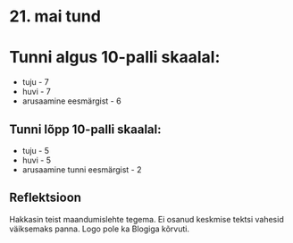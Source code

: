 # 21. mai tund

# Tunni algus 10-palli skaalal:

-   tuju - 7
-   huvi - 7
-   arusaamine eesmärgist - 6

## Tunni lõpp 10-palli skaalal:

-   tuju - 5
-   huvi - 5
-   arusaamine tunni eesmärgist - 2

## Reflektsioon

Hakkasin teist maandumislehte tegema. Ei osanud keskmise tektsi vahesid väiksemaks panna. Logo pole ka Blogiga kõrvuti.
